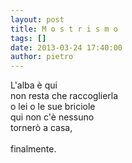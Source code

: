 ```yaml
---
layout: post
title: M o s t r i s m o
tags: []
date: 2013-03-24 17:40:00
author: pietro
---
```

L'alba è qui<br/>non resta che raccoglierla<br/>o lei o le sue briciole<br/>qui non c'è nessuno<br/>tornerò a casa,<br/><br/>finalmente.
